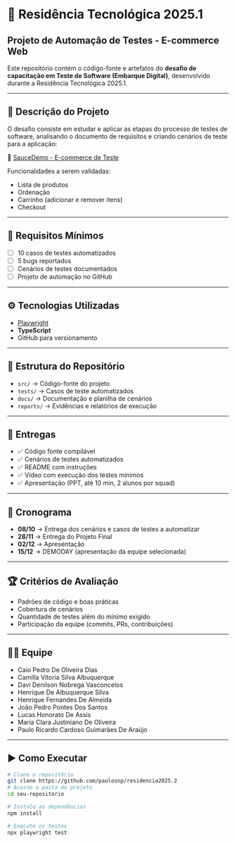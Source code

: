 # 🧪 Residência Tecnológica 2025.1  
## Projeto de Automação de Testes - E-commerce Web  

Este repositório contém o código-fonte e artefatos do **desafio de capacitação em Teste de Software (Embarque Digital)**, desenvolvido durante a Residência Tecnológica 2025.1.  

---

## 📌 Descrição do Projeto
O desafio consiste em estudar e aplicar as etapas do processo de testes de software, analisando o documento de requisitos e criando cenários de teste para a aplicação:  

🔗 [SauceDemo - E-commerce de Teste](https://www.saucedemo.com/)  

Funcionalidades a serem validadas:  
- Lista de produtos  
- Ordenação  
- Carrinho (adicionar e remover itens)  
- Checkout  

---

## 🎯 Requisitos Mínimos
- [ ] 10 casos de testes automatizados  
- [ ] 5 bugs reportados  
- [ ] Cenários de testes documentados  
- [ ] Projeto de automação no GitHub  

---

## ⚙️ Tecnologias Utilizadas
- [Playwright](https://playwright.dev/)  
- **TypeScript**  
- GitHub para versionamento  

---

## 📂 Estrutura do Repositório
- `src/` → Código-fonte do projeto  
- `tests/` → Casos de teste automatizados  
- `docs/` → Documentação e planilha de cenários  
- `reports/` → Evidências e relatórios de execução  

---

## 🚀 Entregas
- ✅ Código fonte compilável  
- ✅ Cenários de testes automatizados  
- ✅ README com instruções  
- ✅ Vídeo com execução dos testes mínimos  
- ✅ Apresentação (PPT, até 10 min, 2 alunos por squad)  

---

## 📅 Cronograma
- **08/10** → Entrega dos cenários e casos de testes a automatizar  
- **28/11** → Entrega do Projeto Final  
- **02/12** → Apresentação  
- **15/12** → DEMODAY (apresentação da equipe selecionada)  

---

## 🏆 Critérios de Avaliação
- Padrões de código e boas práticas  
- Cobertura de cenários  
- Quantidade de testes além do mínimo exigido  
- Participação da equipe (commits, PRs, contribuições)  

---

## 👨‍💻 Equipe
- Caio Pedro De Oliveira Dias  
- Camilla Vitoria Silva Albuquerque  
- Davi Denilson Nobrega Vasconcelos  
- Henrique De Albuquerque Silva  
- Henrique Fernandes De Almeida  
- João Pedro Pontes Dos Santos  
- Lucas Honorato De Assis  
- Maria Clara Justiniano De Oliveira  
- Paulo Ricardo Cardoso Guimarães De Araújo  

---

## ▶️ Como Executar
```bash
# Clone o repositório
git clone https://github.com/paulosnp/residencia2025.2
# Acesse a pasta do projeto
cd seu-repositorio

# Instale as dependências
npm install

# Execute os testes
npx playwright test

